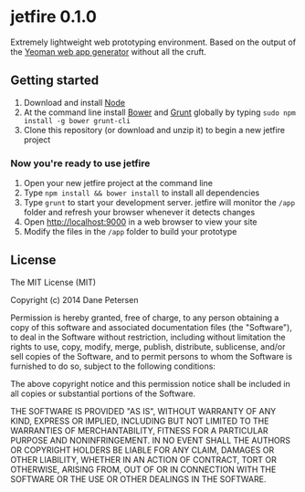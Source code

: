 # jetfire 0.1.0

Extremely lightweight web prototyping environment. Based on the output of the [Yeoman web app generator](https://github.com/yeoman/generator-webapp) without all the cruft.

## Getting started

1. Download and install [Node](http://nodejs.org)
1. At the command line install [Bower](http://bower.io) and [Grunt](http://gruntjs.com) globally by typing `sudo npm install -g bower grunt-cli`
1. Clone this repository (or download and unzip it) to begin a new jetfire project

### Now you're ready to use jetfire

1. Open your new jetfire project at the command line
1. Type `npm install && bower install` to install all dependencies
1. Type `grunt` to start your development server. jetfire will monitor the `/app` folder and refresh your browser whenever it detects changes
1. Open [http://localhost:9000](http://localhost:9000) in a web browser to view your site
1. Modify the files in the `/app` folder to build your prototype

## License

The MIT License (MIT)

Copyright (c) 2014 Dane Petersen

Permission is hereby granted, free of charge, to any person obtaining a copy
of this software and associated documentation files (the "Software"), to deal
in the Software without restriction, including without limitation the rights
to use, copy, modify, merge, publish, distribute, sublicense, and/or sell
copies of the Software, and to permit persons to whom the Software is
furnished to do so, subject to the following conditions:

The above copyright notice and this permission notice shall be included in
all copies or substantial portions of the Software.

THE SOFTWARE IS PROVIDED "AS IS", WITHOUT WARRANTY OF ANY KIND, EXPRESS OR
IMPLIED, INCLUDING BUT NOT LIMITED TO THE WARRANTIES OF MERCHANTABILITY,
FITNESS FOR A PARTICULAR PURPOSE AND NONINFRINGEMENT. IN NO EVENT SHALL THE
AUTHORS OR COPYRIGHT HOLDERS BE LIABLE FOR ANY CLAIM, DAMAGES OR OTHER
LIABILITY, WHETHER IN AN ACTION OF CONTRACT, TORT OR OTHERWISE, ARISING FROM,
OUT OF OR IN CONNECTION WITH THE SOFTWARE OR THE USE OR OTHER DEALINGS IN
THE SOFTWARE.
